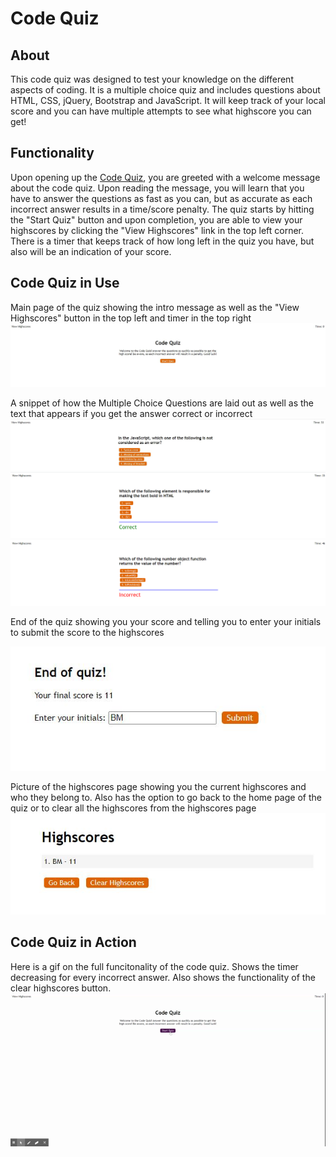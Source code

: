 # Code Quiz

## About
This code quiz was designed to test your knowledge on the different aspects of coding. It is a multiple choice quiz and includes questions about HTML, CSS, jQuery, Bootstrap and JavaScript. It will keep track of your local score and you can have multiple attempts to see what highscore you can get!

## Functionality
Upon opening up the [Code Quiz](https://bdjm94.github.io/04-WebAPI-Code-Quiz/), you are greeted with a welcome message about the code quiz. Upon reading the message, you will learn that you have to answer the questions as fast as you can, but as accurate as each incorrect answer results in a time/score penalty. The quiz starts by hitting the "Start Quiz" button and upon completion, you are able to view your highscores by clicking the "View Highscores" link in the top left corner. There is a timer that keeps track of how long left in the quiz you have, but also will be an indication of your score.

## Code Quiz in Use
Main page of the quiz showing the intro message as well as the "View Highscores" button in the top left and timer in the top right
![Home Page](./assets/images/CodeQuiz-home.JPG)

A snippet of how the Multiple Choice Questions are laid out as well as the text that appears if you get the answer correct or incorrect
![MCQs](./assets/images/MCQ.JPG)
![Correct Answer](./assets/images/Correct.png)
![Incorrect Answer](./assets/images/Incorrect.png)

End of the quiz showing you your score and telling you to enter your initials to submit the score to the highscores

![Quiz End](./assets/images/Quiz-End.JPG)

Picture of the highscores page showing you the current highscores and who they belong to. Also has the option to go back to the home page of the quiz or to clear all the highscores from the highscores page
![Highscores](./assets/images/Highscores-Page.JPG)

## Code Quiz in Action
Here is a gif on the full funcitonality of the code quiz. Shows the timer decreasing for every incorrect answer. Also shows the functionality of the clear highscores button.
![Full Quiz](./assets/images/Full-Quiz.gif)